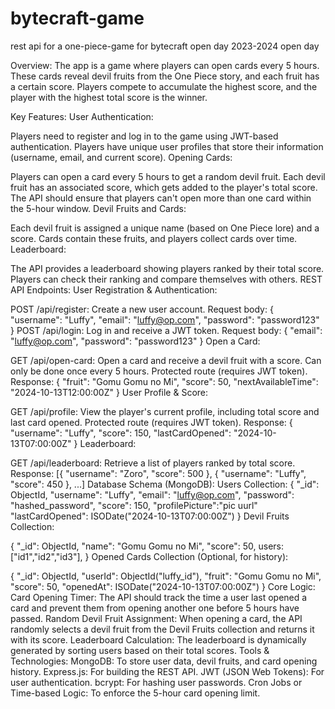 # bytecraft-game
rest api for a one-piece-game for bytecraft open day 2023-2024 open day 


Overview:
The app is a game where players can open cards every 5 hours. These cards reveal devil fruits from the One Piece story, and each fruit has a certain score. Players compete to accumulate the highest score, and the player with the highest total score is the winner.

Key Features:
User Authentication:

Players need to register and log in to the game using JWT-based authentication.
Players have unique user profiles that store their information (username, email, and current score).
Opening Cards:

Players can open a card every 5 hours to get a random devil fruit.
Each devil fruit has an associated score, which gets added to the player's total score.
The API should ensure that players can't open more than one card within the 5-hour window.
Devil Fruits and Cards:

Each devil fruit is assigned a unique name (based on One Piece lore) and a score.
Cards contain these fruits, and players collect cards over time.
Leaderboard:

The API provides a leaderboard showing players ranked by their total score.
Players can check their ranking and compare themselves with others.
REST API Endpoints:
User Registration & Authentication:

POST /api/register: Create a new user account.
Request body: { "username": "Luffy", "email": "luffy@op.com", "password": "password123" }
POST /api/login: Log in and receive a JWT token.
Request body: { "email": "luffy@op.com", "password": "password123" }
Open a Card:

GET /api/open-card: Open a card and receive a devil fruit with a score. Can only be done once every 5 hours.
Protected route (requires JWT token).
Response: { "fruit": "Gomu Gomu no Mi", "score": 50, "nextAvailableTime": "2024-10-13T12:00:00Z" }
User Profile & Score:

GET /api/profile: View the player's current profile, including total score and last card opened.
Protected route (requires JWT token).
Response: { "username": "Luffy", "score": 150, "lastCardOpened": "2024-10-13T07:00:00Z" }
Leaderboard:

GET /api/leaderboard: Retrieve a list of players ranked by total score.
Response: [{ "username": "Zoro", "score": 500 }, { "username": "Luffy", "score": 450 }, ...]
Database Schema (MongoDB):
Users Collection:
{
  "_id": ObjectId,
  "username": "Luffy",
  "email": "luffy@op.com",
  "password": "hashed_password",
  "score": 150,
  "profilePicture":"pic uurl"
  "lastCardOpened": ISODate("2024-10-13T07:00:00Z")
}
Devil Fruits Collection:

{
  "_id": ObjectId,
  "name": "Gomu Gomu no Mi",
  "score": 50,
  users: ["id1","id2","id3"],
}
Opened Cards Collection (Optional, for history):

{
  "_id": ObjectId,
  "userId": ObjectId("luffy_id"),
  "fruit": "Gomu Gomu no Mi",
  "score": 50,
  "openedAt": ISODate("2024-10-13T07:00:00Z")
}
Core Logic:
Card Opening Timer: The API should track the time a user last opened a card and prevent them from opening another one before 5 hours have passed.
Random Devil Fruit Assignment: When opening a card, the API randomly selects a devil fruit from the Devil Fruits collection and returns it with its score.
Leaderboard Calculation: The leaderboard is dynamically generated by sorting users based on their total scores.
Tools & Technologies:
MongoDB: To store user data, devil fruits, and card opening history.
Express.js: For building the REST API.
JWT (JSON Web Tokens): For user authentication.
bcrypt: For hashing user passwords.
Cron Jobs or Time-based Logic: To enforce the 5-hour card opening limit.
